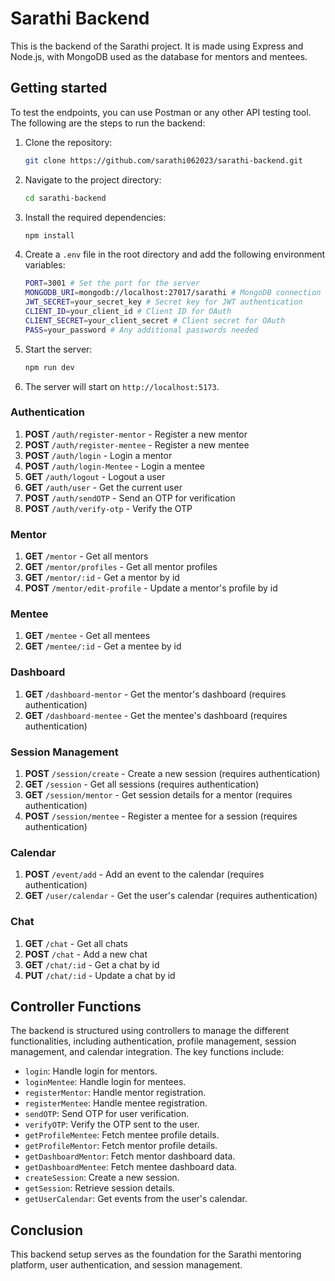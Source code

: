 # Sarathi Backend

This is the backend of the Sarathi project. It is made using Express and Node.js, with MongoDB used as the database for mentors and mentees.

## Getting started

To test the endpoints, you can use Postman or any other API testing tool. The following are the steps to run the backend:

1.  Clone the repository:
    ```sh
    git clone https://github.com/sarathi062023/sarathi-backend.git
    ```
2.  Navigate to the project directory:

    ```sh
    cd sarathi-backend
    ```

3.  Install the required dependencies:
    ```sh
    npm install
    ```
4.  Create a `.env` file in the root directory and add the following environment variables:
    ```sh
    PORT=3001 # Set the port for the server
    MONGODB_URI=mongodb://localhost:27017/sarathi # MongoDB connection URI
    JWT_SECRET=your_secret_key # Secret key for JWT authentication
    CLIENT_ID=your_client_id # Client ID for OAuth
    CLIENT_SECRET=your_client_secret # Client secret for OAuth
    PASS=your_password # Any additional passwords needed
    ```

5.  Start the server:
    ```sh
    npm run dev
    ```
6.  The server will start on `http://localhost:5173`.

### Authentication

1. **POST** `/auth/register-mentor` - Register a new mentor
2. **POST** `/auth/register-mentee` - Register a new mentee
3. **POST** `/auth/login` - Login a mentor
4. **POST** `/auth/login-Mentee` - Login a mentee
5. **GET** `/auth/logout` - Logout a user
6. **GET** `/auth/user` - Get the current user
7. **POST** `/auth/sendOTP` - Send an OTP for verification
8. **POST** `/auth/verify-otp` - Verify the OTP

### Mentor

1. **GET** `/mentor` - Get all mentors
2. **GET** `/mentor/profiles` - Get all mentor profiles
3. **GET** `/mentor/:id` - Get a mentor by id
4. **POST** `/mentor/edit-profile` - Update a mentor's profile by id

### Mentee

1. **GET** `/mentee` - Get all mentees
2. **GET** `/mentee/:id` - Get a mentee by id

### Dashboard

1. **GET** `/dashboard-mentor` - Get the mentor's dashboard (requires authentication)
2. **GET** `/dashboard-mentee` - Get the mentee's dashboard (requires authentication)

### Session Management

1. **POST** `/session/create` - Create a new session (requires authentication)
2. **GET** `/session` - Get all sessions (requires authentication)
3. **GET** `/session/mentor` - Get session details for a mentor (requires authentication)
4. **POST** `/session/mentee` - Register a mentee for a session (requires authentication)

### Calendar

1. **POST** `/event/add` - Add an event to the calendar (requires authentication)
2. **GET** `/user/calendar` - Get the user's calendar (requires authentication)

### Chat

1. **GET** `/chat` - Get all chats
2. **POST** `/chat` - Add a new chat
3. **GET** `/chat/:id` - Get a chat by id
4. **PUT** `/chat/:id` - Update a chat by id

## Controller Functions

The backend is structured using controllers to manage the different functionalities, including authentication, profile management, session management, and calendar integration. The key functions include:

- `login`: Handle login for mentors.
- `loginMentee`: Handle login for mentees.
- `registerMentor`: Handle mentor registration.
- `registerMentee`: Handle mentee registration.
- `sendOTP`: Send OTP for user verification.
- `verifyOTP`: Verify the OTP sent to the user.
- `getProfileMentee`: Fetch mentee profile details.
- `getProfileMentor`: Fetch mentor profile details.
- `getDashboardMentor`: Fetch mentor dashboard data.
- `getDashboardMentee`: Fetch mentee dashboard data.
- `createSession`: Create a new session.
- `getSession`: Retrieve session details.
- `getUserCalendar`: Get events from the user's calendar.

## Conclusion

This backend setup serves as the foundation for the Sarathi mentoring platform, user authentication, and session management.
